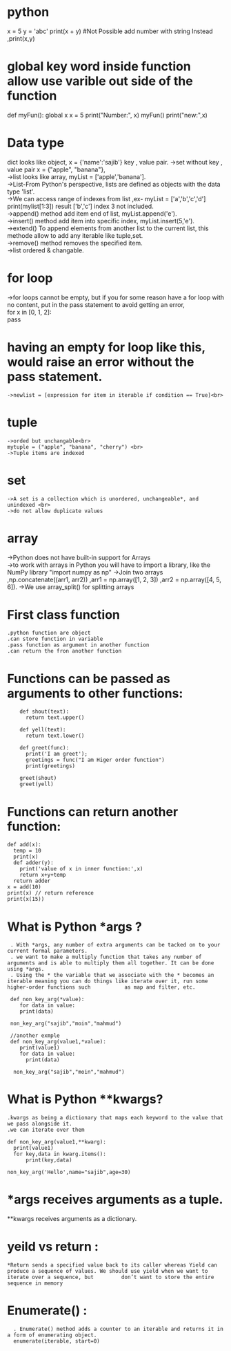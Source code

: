 # python
x = 5
y = 'abc'
print(x + y)
#Not Possible add number with string Instead ,print(x,y)

# global key word inside function allow use varible out side of the function
  def myFun():
    global x
    x = 5
    print("Number:", x)
myFun()
print("new:",x) 
# Data type
  dict looks like object, x = {'name':'sajib'} key , value pair.
   ->set without key , value pair x = {"apple", "banana"},<br>
   ->list looks like array, myList = ['apple','banana'].<br>
   ->List-From Python's perspective, lists are defined as objects with the data type 'list'.<br>
   ->We can access range of indexes from list ,ex- myList = ['a','b','c','d'] print(mylist[1:3]) result ['b','c'] index 3 not included.<br>
   ->append() method add item end of list, myList.append('e').<br>
   ->insert() method add item into specific index, myList.insert(5,'e').<br>
   ->extend() To append elements from another list to the current list, this methode allow to add any iterable like tuple,set.<br>
   ->remove() method removes the specified item.<br>
   ->list ordered & changable.
   
# for loop
  ->for loops cannot be empty, but if you for some reason have a for loop with no content, put in the pass statement to avoid getting an error,<br>
  for x in [0, 1, 2]: <br>
    pass <br>
  # having an empty for loop like this, would raise an error without the pass statement.
    ->newlist = [expression for item in iterable if condition == True]<br>
  # tuple
    ->orded but unchangable<br>
    mytuple = ("apple", "banana", "cherry") <br>
    ->Tuple items are indexed
    
  # set 
    ->A set is a collection which is unordered, unchangeable*, and unindexed <br>
    ->do not allow duplicate values
    
    
# array
  ->Python does not have built-in support for Arrays <br>
   ->to work with arrays in Python you will have to import a library, like the NumPy library "import numpy as np"
   ->Join two arrays ,np.concatenate((arr1, arr2)) ,arr1 = np.array([1, 2, 3]) ,arr2 = np.array([4, 5, 6]).
   ->We use array_split() for splitting arrays
   
 # First class function
    .python function are object
    .can store function in variable
    .pass function as argument in another function
    .can return the fron another function
   
  # Functions can be passed as arguments to other functions:
        def shout(text):
          return text.upper()

        def yell(text):
          return text.lower()

        def greet(func):
          print('I am greet');
          greetings = func("I am Higer order function")
          print(greetings)

        greet(shout)
        greet(yell)
     
  # Functions can return another function:
    def add(x):
      temp = 10
      print(x)
      def adder(y):
        print('value of x in inner function:',x)
        return x+y+temp
      return adder
    x = add(10)
    print(x) // return reference
    print(x(15))
  # What is Python *args ?
     . With *args, any number of extra arguments can be tacked on to your current formal parameters.
     . we want to make a multiply function that takes any number of arguments and is able to multiply them all together. It can be done using *args.
     . Using the * the variable that we associate with the * becomes an iterable meaning you can do things like iterate over it, run some higher-order functions such           as map and filter, etc.
     
     def non_key_arg(*value):
        for data in value:
        print(data)

     non_key_arg("sajib","moin","mahmud")
     
     //another exmple
     def non_key_arg(value1,*value):
        print(value1)
        for data in value:
          print(data)

      non_key_arg("sajib","moin","mahmud")
   
  # What is Python **kwargs?
    .kwargs as being a dictionary that maps each keyword to the value that we pass alongside it.
    .we can iterate over them
    
    def non_key_arg(value1,**kwarg):
      print(value1)
      for key,data in kwarg.items():
          print(key,data)

    non_key_arg('Hello',name="sajib",age=30)
  # *args receives arguments as a tuple.
  **kwargs receives arguments as a dictionary.
  
  # yeild vs return :
    *Return sends a specified value back to its caller whereas Yield can produce a sequence of values. We should use yield when we want to iterate over a sequence, but         don’t want to store the entire sequence in memory
   # Enumerate() :
      . Enumerate() method adds a counter to an iterable and returns it in a form of enumerating object.
      enumerate(iterable, start=0)
